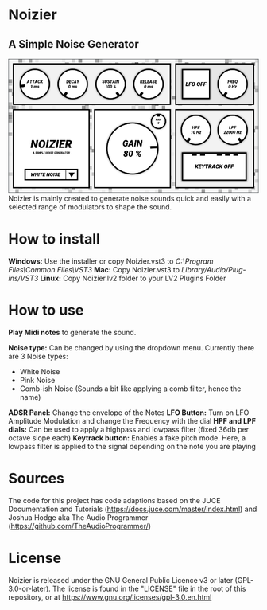 
# Noizier
## A Simple Noise Generator

![Noizier Screenshot](https://github.com/MichaelHurst97/Noizier/blob/main/Assets/Noizier_Screenshot.png?raw=true)
Noizier is mainly created to generate noise sounds quick and easily with a selected range of modulators to shape the sound.


How to install
======
**Windows:** Use the installer or copy Noizier.vst3 to *C:\Program Files\Common Files\VST3*
**Mac:** Copy Noizier.vst3 to *Library/Audio/Plug-ins/VST3*
**Linux:** Copy Noizier.lv2 folder to your LV2 Plugins Folder


How to use
======
**Play Midi notes** to generate the sound.

**Noise type:** Can be changed by using the dropdown menu.
Currently there are 3 Noise types:
+ White Noise
+ Pink Noise
+ Comb-ish Noise (Sounds a bit like applying a comb filter, hence the name)

**ADSR Panel:** Change the envelope of the Notes
**LFO Button:** Turn on LFO Amplitude Modulation and change the Frequency with the dial
**HPF and LPF dials:** Can be used to apply a highpass and lowpass filter (fixed 36db per octave slope each)
**Keytrack button:** Enables a fake pitch mode. Here, a lowpass filter is applied to the signal depending on the note you are playing


Sources
======
The code for this project has code adaptions based on the JUCE Documentation and Tutorials (https://docs.juce.com/master/index.html) and Joshua Hodge aka The Audio Programmer (https://github.com/TheAudioProgrammer/)



License
======
Noizier is released under the GNU General Public Licence v3 or later (GPL-3.0-or-later). 
The license is found in the "LICENSE" file in the root of this repository, or at
https://www.gnu.org/licenses/gpl-3.0.en.html
